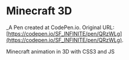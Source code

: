 # Minecraft 3D 
 _A Pen created at CodePen.io. Original URL: [https://codepen.io/SF_INFINITE/pen/QRzWLg](https://codepen.io/SF_INFINITE/pen/QRzWLg).

 Minecraft animation in 3D with CSS3 and JS
